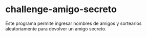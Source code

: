 # challenge-amigo-secreto
Este programa permite ingresar nombres de amigos y sortearlos aleatoriamente para devolver un amigo secreto.
